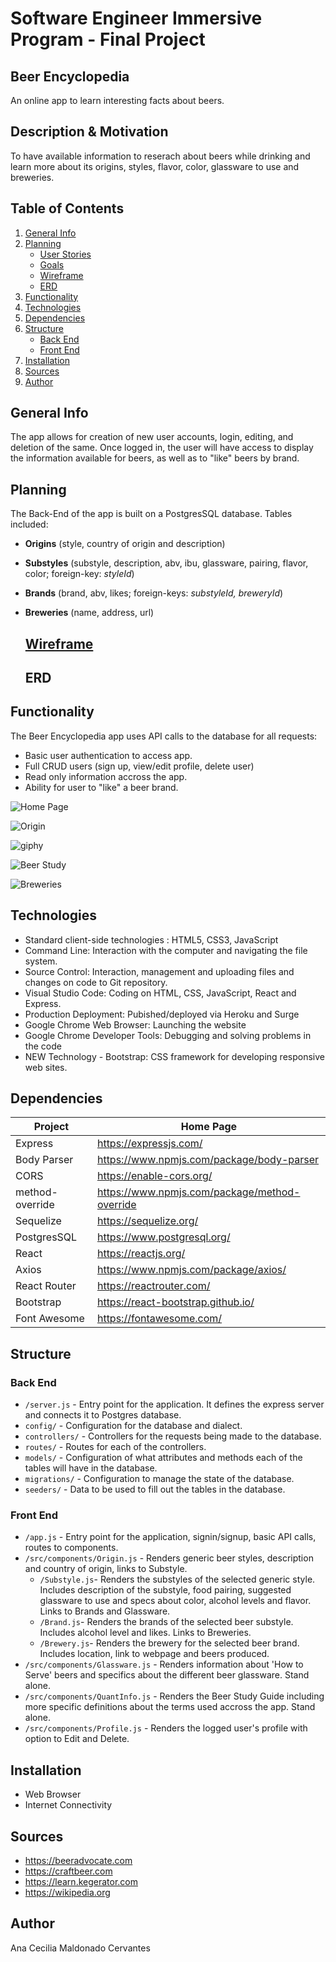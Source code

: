 # Software Engineer Immersive Program - Final Project

## Beer Encyclopedia
An online app to learn interesting facts about beers.

## Description & Motivation
To have available information to reserach about beers while drinking and learn more about its origins, styles, flavor, color, glassware to use and breweries.

## Table of Contents
1. [General Info](#general-info)
2. [Planning](#planning)
    + [User Stories](/planning/userstories.md)
    + [Goals](/planning/goals.md)
    + [Wireframe](#wireframe)
    + [ERD](#erd)
3. [Functionality](#functionality)
4. [Technologies](#technologies)
5. [Dependencies](#dependencies)
6. [Structure](#structure)
    + [Back End](#back-end)
    + [Front End](#front-end)
7. [Installation](#installation)
8. [Sources](#sources)
9. [Author](#author)

## General Info
The app allows for creation of new user accounts, login, editing, and deletion of the same.  Once logged in, the user will have access to display the information available for beers, as well as to "like" beers by brand. 

## Planning
The Back-End of the app is built on a PostgresSQL database.  Tables included: 
+ **Origins** (style, country of origin and description)
+ **Substyles** (substyle, description, abv, ibu, glassware, pairing, flavor, color; foreign-key: *styleId*)
+ **Brands** (brand, abv, likes; foreign-keys: *substyleId, breweryId*)
+ **Breweries** (name, address, url)

    ## [Wireframe](/planning/wireframe.md)

    ## ERD

## Functionality
The Beer Encyclopedia app uses API calls to the database for all requests:
+ Basic user authentication to access app.
+ Full CRUD users (sign up, view/edit profile, delete user)
+ Read only information accross the app.
+ Ability for user to "like" a beer brand.

![Home Page](https://user-images.githubusercontent.com/74725198/111514693-980e3e80-8717-11eb-9465-100a274d64a2.png)

![Origin](https://user-images.githubusercontent.com/74725198/111514791-afe5c280-8717-11eb-9ddd-56e5766f771b.png)

![giphy](https://user-images.githubusercontent.com/74725198/111514087-06063600-8717-11eb-943a-82829f0cc419.gif)

![Beer Study](https://user-images.githubusercontent.com/74725198/111515282-37cbcc80-8718-11eb-9840-075a3295b708.png)

![Breweries](https://user-images.githubusercontent.com/74725198/111515386-5631c800-8718-11eb-88c5-bd692f8f96c3.png)

## Technologies
+ Standard client-side technologies : HTML5, CSS3, JavaScript
+ Command Line: Interaction with the computer and navigating the file system.
+ Source Control: Interaction, management and uploading files and changes on code to Git repository.
+ Visual Studio Code: Coding on HTML, CSS, JavaScript, React and Express.
+ Production Deployment: Pubished/deployed via Heroku and Surge
+ Google Chrome Web Browser: Launching the website
+ Google Chrome Developer Tools: Debugging and solving problems in the code
+ NEW Technology - Bootstrap: CSS framework for developing responsive web sites.

## Dependencies
| Project      | Home Page                                    |
|--------------|----------------------------------------------|
| Express      | <https://expressjs.com/>                     |
| Body Parser      | <https://www.npmjs.com/package/body-parser>                     |
| CORS      | <https://enable-cors.org/>                     |
| method-override      | <https://www.npmjs.com/package/method-override>                     |
| Sequelize      | <https://sequelize.org/>                     |
| PostgresSQL     | <https://www.postgresql.org/>                     |
| React        | <https://reactjs.org/>                       |
| Axios       | <https://www.npmjs.com/package/axios/>                |
| React Router  | <https://reactrouter.com/> |
| Bootstrap | <https://react-bootstrap.github.io/>                   |
| Font Awesome         | <https://fontawesome.com/>                        |


## Structure
### Back End

- `/server.js` - Entry point for the application. It defines the express server and connects it to Postgres database.
- `config/` - Configuration for the database and dialect.
- `controllers/` - Controllers for the requests being made to the database.
- `routes/` - Routes for each of the controllers.
- `models/` - Configuration of what attributes and methods each of the tables will have in the database.
- `migrations/` - Configuration to manage the state of the database.
- `seeders/` - Data to be used to fill out the tables in the database.


### Front End
- `/app.js` - Entry point for the application, signin/signup, basic API calls, routes to components.
- `/src/components/Origin.js` - Renders generic beer styles, description and country of origin, links to Substyle.
    - `/Substyle.js`- Renders the substyles of the selected generic style. Includes description of the substyle, food pairing, suggested glassware to use and specs about color, alcohol levels and flavor. Links to Brands and Glassware.
    - `/Brand.js`- Renders the brands of the selected beer substyle. Includes alcohol level and likes. Links to Breweries.
    - `/Brewery.js`- Renders the brewery for the selected beer brand. Includes location, link to webpage and beers produced.
- `/src/components/Glassware.js` - Renders information about 'How to Serve' beers and specifics about the different beer glassware. Stand alone.
- `/src/components/QuantInfo.js` - Renders the Beer Study Guide including more specific definitions about the terms used accross the app. Stand alone.
- `/src/components/Profile.js` - Renders the logged user's profile with option to Edit and Delete.

## Installation
+ Web Browser
+ Internet Connectivity

## Sources
+ https://beeradvocate.com
+ https://craftbeer.com
+ https://learn.kegerator.com
+ https://wikipedia.org

## Author
Ana Cecilia Maldonado Cervantes